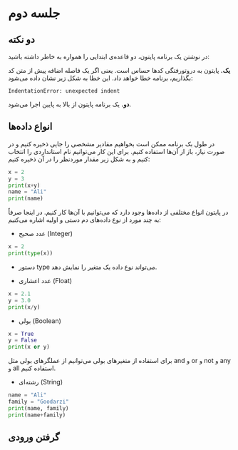 # جلسه دوم

## دو نکته

در نوشتن یک برنامه پایتون، دو قاعده‌ی ابتدایی را همواره به خاطر داشته باشید:

**یک.** پایتون به دروتورفتگی کدها حساس است. یعنی اگر یک فاصله اضافه پیش از متن کد بگذاریم، برنامه خطا خواهد داد. این خطا به شکل زیر نشان داده می‌شود:
```
IndentationError: unexpected indent
```

**دو.** یک برنامه پایتون از بالا به پایین اجرا می‌شود.

## انواع داده‌ها

در طول بک برنامه ممکن است بخواهیم مقادیر مشخصی را جایی ذخیره کنیم و در صورت نیاز، باز از آن‌ها استفاده کنیم. برای این کار می‌توانیم نام استانداردی را انتخاب کنیم و به شکل زیر مقدار موردنظر را در آن ذخیره کنیم:
```python
x = 2
y = 3
print(x+y)
name = "Ali"
print(name)
```

در پایتون انواع مختلفی از داده‌ها وجود دارد که می‌توانیم با آن‌ها کار کنیم. در اینجا صرفاً به چند مورد از نوع داده‌های دم دستی و اولیه اشاره می‌کنیم:

- عدد صحیح (Integer)
```python
x = 2
print(type(x))
```
* دستور type می‌تواند نوع داده یک متغیر را نمایش دهد.
- عدد اعشاری (Float)
```python
x = 2.1
y = 3.0
print(x/y)
```
- بولی (Boolean)
```python
x = True
y = False
print(x or y)
```
برای استفاده از متغیرهای بولی می‌توانیم از عملگرهای بولی مثل and و or و not و any و all استفاده کنیم.
- رشته‌ای (String)
```python
name = "Ali"
family = "Goodarzi"
print(name, family)
print(name+family)
```

## گرفتن ورودی
